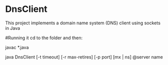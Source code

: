 # DnsClient
This project implements a domain name system (DNS) client using sockets in Java

#Running it
cd to the folder and then:

javac *.java

java DnsClient [-t timeout] [-r max-retires] [-p port] [mx | ns] @server name

